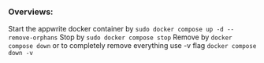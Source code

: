 ### Overviews:
Start the appwrite docker container by `sudo docker compose up -d --remove-orphans`
Stop by `sudo docker compose stop`
Remove by `docker compose down` or to completely remove everything use -v flag `docker compose down -v`